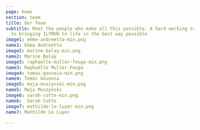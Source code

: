 ```yaml
---
page: home
section: team
title: Our Team
subtitle: Meet the people who make all this possible. A hard working team dedicated
  to bringing ILYMUN to life in the best way possible
image1: emme-andreetta-min.png
name1: Emma Andreetta
image2: marine-balay-min.png
name2: Marine Balaÿ
image3: raphaelle-muller-feuga-min.png 
name3: Raphaëlle Muller-Feuga
image4: tomas-gouveia-min.png 
name4: Tomàs Gouveia
image5: maja-muszynski-min.png 
name5: Maja Muszyński
image6: sarah-cotte-min.png 
name6:  Sarah Cotte
image7: mathilde-le-luyer-min.png 
name7: Mathilde Le Luyer

---
```

